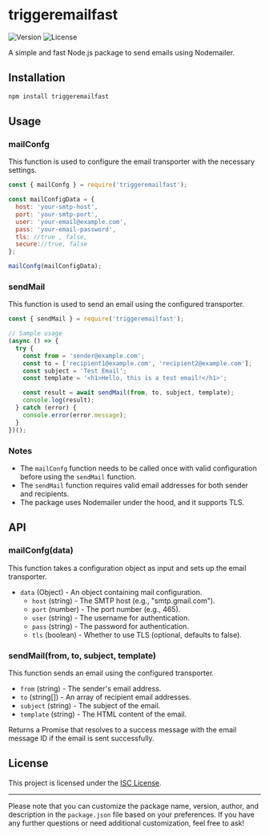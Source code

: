 # triggeremailfast

![Version](https://img.shields.io/npm/v/triggeremailfast.svg)
![License](https://img.shields.io/npm/l/triggeremailfast.svg)

A simple and fast Node.js package to send emails using Nodemailer.

## Installation

```bash
npm install triggeremailfast
```

## Usage

### mailConfg

This function is used to configure the email transporter with the necessary settings.

```js
const { mailConfg } = require('triggeremailfast');

const mailConfigData = {
  host: 'your-smtp-host',
  port: 'your-smtp-port',
  user: 'your-email@example.com',
  pass: 'your-email-password',
  tls: //true , false,
  secure://true, false
};

mailConfg(mailConfigData);
```

### sendMail

This function is used to send an email using the configured transporter.

```js
const { sendMail } = require('triggeremailfast');

// Sample usage
(async () => {
  try {
    const from = 'sender@example.com';
    const to = ['recipient1@example.com', 'recipient2@example.com'];
    const subject = 'Test Email';
    const template = '<h1>Hello, this is a test email!</h1>';

    const result = await sendMail(from, to, subject, template);
    console.log(result);
  } catch (error) {
    console.error(error.message);
  }
})();
```

### Notes

- The `mailConfg` function needs to be called once with valid configuration before using the `sendMail` function.
- The `sendMail` function requires valid email addresses for both sender and recipients.
- The package uses Nodemailer under the hood, and it supports TLS.

## API

### mailConfg(data)

This function takes a configuration object as input and sets up the email transporter.

- `data` (Object) - An object containing mail configuration.
  - `host` (string) - The SMTP host (e.g., "smtp.gmail.com").
  - `port` (number) - The port number (e.g., 465).
  - `user` (string) - The username for authentication.
  - `pass` (string) - The password for authentication.
  - `tls` (boolean) - Whether to use TLS (optional, defaults to false).

### sendMail(from, to, subject, template)

This function sends an email using the configured transporter.

- `from` (string) - The sender's email address.
- `to` (string[]) - An array of recipient email addresses.
- `subject` (string) - The subject of the email.
- `template` (string) - The HTML content of the email.

Returns a Promise that resolves to a success message with the email message ID if the email is sent successfully.

## License

This project is licensed under the [ISC License](LICENSE).

---

Please note that you can customize the package name, version, author, and description in the `package.json` file based on your preferences. If you have any further questions or need additional customization, feel free to ask!